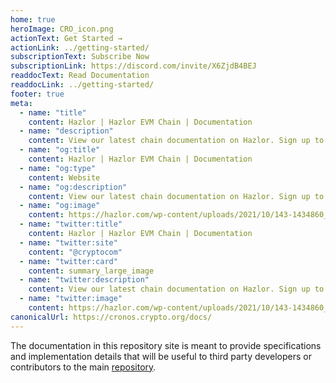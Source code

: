 ```yaml
---
home: true
heroImage: CRO_icon.png
actionText: Get Started →
actionLink: ../getting-started/
subscriptionText: Subscribe Now
subscriptionLink: https://discord.com/invite/X6ZjdB4BEJ
readdocText: Read Documentation
readdocLink: ../getting-started/
footer: true
meta:
  - name: "title"
    content: Hazlor | Hazlor EVM Chain | Documentation
  - name: "description"
    content: View our latest chain documentation on Hazlor. Sign up to our newsletter to get the latest updates and read the documentation to connect to our Testnet. 
  - name: "og:title"
    content: Hazlor | Hazlor EVM Chain | Documentation
  - name: "og:type"
    content: Website
  - name: "og:description"
    content: View our latest chain documentation on Hazlor. Sign up to our newsletter to get the latest updates and read the documentation to connect to our Testnet. 
  - name: "og:image"
    content: https://hazlor.com/wp-content/uploads/2021/10/143-1434860_black-blue-abstract-wallpaper-24500-wallpaper-wallpaper-dark.jpg
  - name: "twitter:title"
    content: Hazlor | Hazlor EVM Chain | Documentation
  - name: "twitter:site"
    content: "@cryptocom"
  - name: "twitter:card"
    content: summary_large_image
  - name: "twitter:description"
    content: View our latest chain documentation on Hazlor. Sign up to our newsletter to get the latest updates and read the documentation to connect to our Testnet. 
  - name: "twitter:image"
    content: https://hazlor.com/wp-content/uploads/2021/10/143-1434860_black-blue-abstract-wallpaper-24500-wallpaper-wallpaper-dark.jpg
canonicalUrl: https://cronos.crypto.org/docs/
---
```


The documentation in this repository site is meant to provide specifications and implementation details that will be useful to third party developers or contributors to the main [repository](https://github.com/crypto-com/chain-docs-nextgen).
